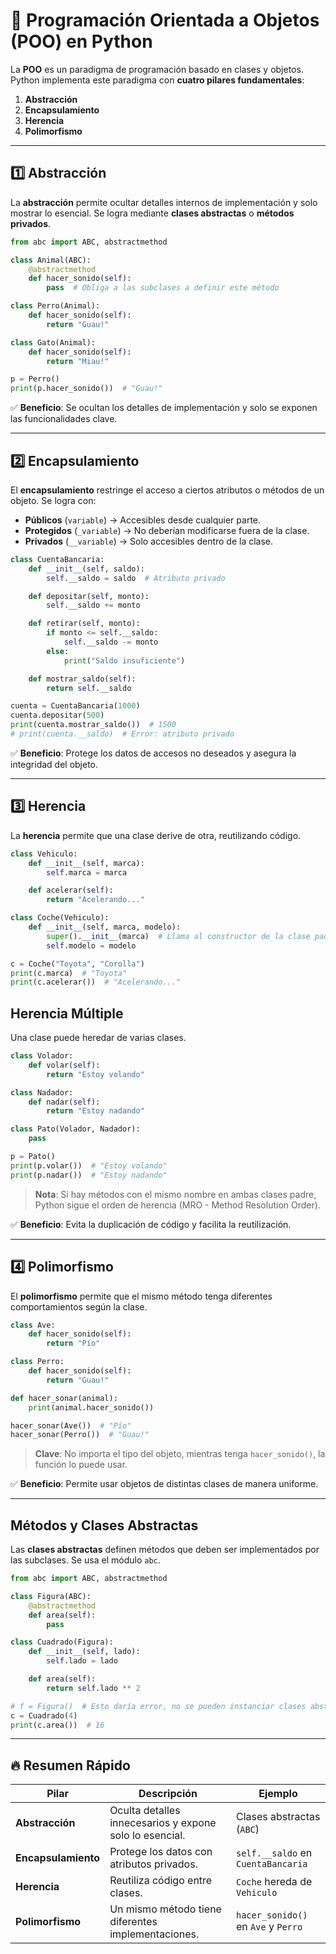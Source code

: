 # 🔹 Programación Orientada a Objetos (POO) en Python

La **POO** es un paradigma de programación basado en clases y objetos. Python implementa este paradigma con **cuatro pilares fundamentales**:

1. **Abstracción**
2. **Encapsulamiento**
3. **Herencia**
4. **Polimorfismo**

---

## 1️⃣ Abstracción

La **abstracción** permite ocultar detalles internos de implementación y solo mostrar lo esencial. Se logra mediante **clases abstractas** o **métodos privados**.

```python
from abc import ABC, abstractmethod

class Animal(ABC):
    @abstractmethod
    def hacer_sonido(self):
        pass  # Obliga a las subclases a definir este método

class Perro(Animal):
    def hacer_sonido(self):
        return "Guau!"

class Gato(Animal):
    def hacer_sonido(self):
        return "Miau!"
```

```python
p = Perro()
print(p.hacer_sonido())  # "Guau!"
```

✅ **Beneficio**: Se ocultan los detalles de implementación y solo se exponen las funcionalidades clave.

---

## 2️⃣ Encapsulamiento

El **encapsulamiento** restringe el acceso a ciertos atributos o métodos de un objeto. Se logra con:

- **Públicos** (`variable`) → Accesibles desde cualquier parte.
- **Protegidos** (`_variable`) → No deberían modificarse fuera de la clase.
- **Privados** (`__variable`) → Solo accesibles dentro de la clase.

```python
class CuentaBancaria:
    def __init__(self, saldo):
        self.__saldo = saldo  # Atributo privado

    def depositar(self, monto):
        self.__saldo += monto

    def retirar(self, monto):
        if monto <= self.__saldo:
            self.__saldo -= monto
        else:
            print("Saldo insuficiente")

    def mostrar_saldo(self):
        return self.__saldo
```

```python
cuenta = CuentaBancaria(1000)
cuenta.depositar(500)
print(cuenta.mostrar_saldo())  # 1500
# print(cuenta.__saldo)  # Error: atributo privado
```

✅ **Beneficio**: Protege los datos de accesos no deseados y asegura la integridad del objeto.

---

## 3️⃣ Herencia

La **herencia** permite que una clase derive de otra, reutilizando código.

```python
class Vehiculo:
    def __init__(self, marca):
        self.marca = marca

    def acelerar(self):
        return "Acelerando..."

class Coche(Vehiculo):
    def __init__(self, marca, modelo):
        super().__init__(marca)  # Llama al constructor de la clase padre
        self.modelo = modelo
```

```python
c = Coche("Toyota", "Corolla")
print(c.marca)  # "Toyota"
print(c.acelerar())  # "Acelerando..."
```

## Herencia Múltiple

Una clase puede heredar de varias clases.

```python
class Volador:
    def volar(self):
        return "Estoy volando"

class Nadador:
    def nadar(self):
        return "Estoy nadando"

class Pato(Volador, Nadador):
    pass

p = Pato()
print(p.volar())  # "Estoy volando"
print(p.nadar())  # "Estoy nadando"
```

> **Nota**: Si hay métodos con el mismo nombre en ambas clases padre, Python sigue el orden de herencia (MRO - Method Resolution Order).

✅ **Beneficio**: Evita la duplicación de código y facilita la reutilización.

---

## 4️⃣ Polimorfismo

El **polimorfismo** permite que el mismo método tenga diferentes comportamientos según la clase.

```python
class Ave:
    def hacer_sonido(self):
        return "Pío"

class Perro:
    def hacer_sonido(self):
        return "Guau!"

def hacer_sonar(animal):
    print(animal.hacer_sonido())

hacer_sonar(Ave())  # "Pío"
hacer_sonar(Perro())  # "Guau!"
```

> **Clave**: No importa el tipo del objeto, mientras tenga `hacer_sonido()`, la función lo puede usar.

✅ **Beneficio**: Permite usar objetos de distintas clases de manera uniforme.

---

## Métodos y Clases Abstractas

Las **clases abstractas** definen métodos que deben ser implementados por las subclases. Se usa el módulo `abc`.

```python
from abc import ABC, abstractmethod

class Figura(ABC):
    @abstractmethod
    def area(self):
        pass

class Cuadrado(Figura):
    def __init__(self, lado):
        self.lado = lado

    def area(self):
        return self.lado ** 2
```

```python
# f = Figura()  # Esto daría error, no se pueden instanciar clases abstractas
c = Cuadrado(4)
print(c.area())  # 16
```

---
## 🔥 Resumen Rápido

| Pilar | Descripción | Ejemplo |
|-------|------------|---------|
| **Abstracción** | Oculta detalles innecesarios y expone solo lo esencial. | Clases abstractas (`ABC`) |
| **Encapsulamiento** | Protege los datos con atributos privados. | `self.__saldo` en `CuentaBancaria` |
| **Herencia** | Reutiliza código entre clases. | `Coche` hereda de `Vehiculo` |
| **Polimorfismo** | Un mismo método tiene diferentes implementaciones. | `hacer_sonido()` en `Ave` y `Perro` |
